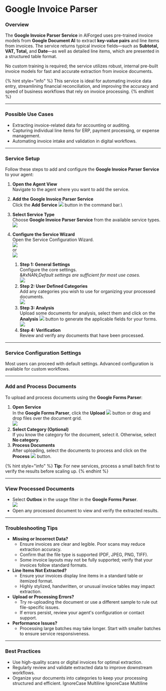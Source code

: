 # Google Invoice Parser

### Overview

The **Google Invoice Parser Service** in AIForged uses pre-trained invoice models from **Google Document AI** to extract **key-value pairs** and line items from invoices. The service returns typical invoice fields—such as **Subtotal, VAT, Total,** and **Date**—as well as detailed line items, which are presented in a structured table format.

No custom training is required; the service utilizes robust, internal pre-built invoice models for fast and accurate extraction from invoice documents.

{% hint style="info" %}
This service is ideal for automating invoice data entry, streamlining financial reconciliation, and improving the accuracy and speed of business workflows that rely on invoice processing.
{% endhint %}

***

### Possible Use Cases

* Extracting invoice-related data for accounting or auditing.
* Capturing individual line items for ERP, payment processing, or expense management.
* Automating invoice intake and validation in digital workflows.

***

### Service Setup

Follow these steps to add and configure the **Google Invoice Parser Service** to your agent:

1. **Open the Agent View**\
   Navigate to the agent where you want to add the service.
2. **Add the Google Invoice Parser Service**\
   Click the **Add Service** ![](<../../.gitbook/assets/image (15) (1) (1).png>) button in the command bar.\

3. **Select Service Type**\
   Choose **Google Invoice Parser Service** from the available service types.\
   ![](<../../.gitbook/assets/image (14) (1) (1).png>)
4. **Configure the Service Wizard**\
   Open the Service Configuration Wizard.\
   ![](<../../.gitbook/assets/image (16) (1) (1).png>)\
   or\
   ![](<../../.gitbook/assets/image (17) (1) (1).png>)
   1. &#x20;**Step 1: General Settings**\
      Configure the core settings. \
      &#xNAN;_&#x44;efault settings are sufficient for most use cases._\
      ![](<../../.gitbook/assets/image (18) (1) (1).png>)
   2. **Step 2: User Defined Categories**\
      Add any categories you wish to use for organizing your processed documents.\
      ![](<../../.gitbook/assets/image (19) (1) (1).png>)
   3. **Step 3: Analysis**\
      Upload some documents for analysis, select them and click on the **Analysis** ![](<../../.gitbook/assets/image (125).png>) button to generate the applicable fields for your forms.\
      ![](<../../.gitbook/assets/image (20) (1) (1).png>)
   4. **Step 4: Verification**\
      Review and verify any documents that have been processed.&#x20;

***

### Service Configuration Settings

Most users can proceed with default settings. Advanced configuration is available for custom workflows.

***

### Add and Process Documents

To upload and process documents using the **Google Forms Parser**:

1. **Open Service**\
   In the **Google Forms Parser**, click the **Upload** ![](<../../.gitbook/assets/image (8) (1) (1).png>) button or drag and drop files over the document grid.\
   ![](<../../.gitbook/assets/image (9) (1) (1).png>)
2. **Select Category (Optional)**\
   If you know the category for the document, select it. Otherwise, select **No category**.
3. **Process Documents**\
   After uploading, select the documents to process and click on the **Process** ![](<../../.gitbook/assets/image (10) (1) (1).png>) button.

{% hint style="info" %}
**Tip:** For new services, process a small batch first to verify the results before scaling up.
{% endhint %}

***

### View Processed Documents

* Select **Outbox** in the usage filter in the **Google Forms Parser**.\
  ![](<../../.gitbook/assets/image (51).png>)
* Open any processed document to view and verify the extracted results.

***

### Troubleshooting Tips

* **Missing or Incorrect Data?**
  * Ensure invoices are clear and legible. Poor scans may reduce extraction accuracy.
  * Confirm that the file type is supported (PDF, JPEG, PNG, TIFF).
  * Some invoice layouts may not be fully supported; verify that your invoices follow standard formats.
* **Line Items Not Extracted?**
  * Ensure your invoices display line items in a standard table or itemized format.
  * Highly stylized, handwritten, or unusual invoice tables may impact extraction.
* **Upload or Processing Errors?**
  * Try re-uploading the document or use a different sample to rule out file-specific issues.
  * If errors persist, review your agent's configuration or contact support.
* **Performance Issues?**
  * Processing large batches may take longer. Start with smaller batches to ensure service responsiveness.

***

### Best Practices

* Use high-quality scans or digital invoices for optimal extraction.
* Regularly review and validate extracted data to improve downstream workflows.
* Organize your documents into categories to keep your processing structured and efficient.
 IgnoreCase Multiline IgnoreCase Multiline
